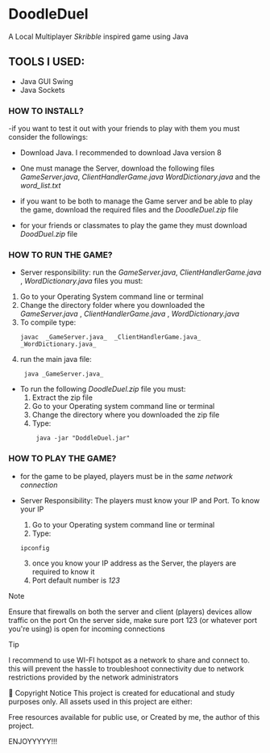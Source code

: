 ﻿# DoodleDuel
A Local Multiplayer _Skribble_ inspired game using Java

## TOOLS I USED:
* Java GUI Swing
* Java Sockets

### HOW TO INSTALL?
-if you want to test it out with your friends to play with them you must consider the followings: 

* Download Java. I recommended to download Java version 8

* One must manage the Server, download the following files _GameServer.java_, _ClientHandlerGame.java_   _WordDictionary.java_ and the _word_list.txt_ <br>
* if you want to be both to manage the Game server and be able to play the game, download the required files and the _DoodleDuel.zip_ file
  
* for your friends or classmates to play the game they must download _DoodDuel.zip_ file

### HOW TO RUN THE GAME?
*  Server responsibility: run the  _GameServer.java_, _ClientHandlerGame.java_ , _WordDictionary.java_   files you must:
  1. Go to your Operating System command line or terminal
  2. Change the directory folder where you downloaded the  _GameServer.java_ , _ClientHandlerGame.java_ , _WordDictionary.java_
  3. To compile type:
     ```
     javac  _GameServer.java_  _ClientHandlerGame.java_  _WordDictionary.java_
     ```
  5. run the main java file:
     ```
      java _GameServer.java_
     ```

* To run the following _DoodleDuel.zip_ file you must:
  1. Extract the zip file
  2. Go to your Operating system command line or terminal
  3. Change the directory where you downloaded the zip file
  4. Type:
     ```
      java -jar "DoddleDuel.jar"
     ```

### HOW TO PLAY THE GAME?
* for the game to be played, players must be in the _same network connection_

* Server Responsibility: The players must know your IP and Port. To know your IP 
  1. Go to your Operating system command line or terminal
  2. Type:
  ```
  ipconfig
  ```
  3. once you know your IP address as the Server, the players are required to know it
  4. Port default number is _123_
  
> [!NOTE]
> Ensure that firewalls on both the server and client (players) devices allow traffic on the port 
> On the server side, make sure port 123 (or whatever port you're using) is open for incoming connections

> [!TIP]
> I recommend to use WI-FI hotspot as a network to share and connect to. this will prevent the hassle to troubleshoot connectivity due to network restrictions provided by the network administrators

📜 Copyright Notice
This project is created for educational and study purposes only.
All assets used in this project are either:

Free resources available for public use, or
Created by me, the author of this project.

ENJOYYYYY!!! 
 
